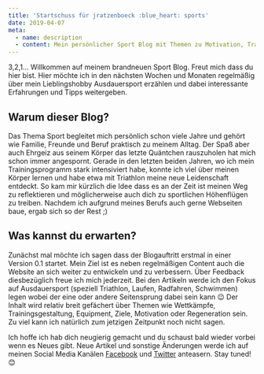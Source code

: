 ```yaml
---
title: 'Startschuss für jratzenboeck :blue_heart: sports'
date: 2019-04-07
meta:
  - name: description
  - content: Mein persönlicher Sport Blog mit Themen zu Motivation, Training, Wettkampf, Regeneration und vielem mehr.
---
```


3,2,1... Willkommen auf meinem brandneuen Sport Blog. Freut mich dass du hier bist. Hier möchte ich in den nächsten Wochen und Monaten regelmäßig über mein Lieblingshobby Ausdauersport erzählen und dabei interessante Erfahrungen und Tipps weitergeben.

<!-- more -->

## Warum dieser Blog?

Das Thema Sport begleitet mich persönlich schon viele Jahre und gehört wie Familie, Freunde und Beruf praktisch zu meinem Alltag. Der Spaß aber auch Ehrgeiz aus seinem Körper das letzte Quäntchen rauszuholen hat mich schon immer angespornt. Gerade in den letzten beiden Jahren, wo ich mein Trainingsprogramm stark intensiviert habe, konnte ich viel über meinen Körper lernen und habe etwa mit Triathlon meine neue Leidenschaft entdeckt. So kam mir kürzlich die Idee dass es an der Zeit ist meinen Weg zu reflektieren und möglicherweise auch dich zu sportlichen Höhenflügen zu treiben. Nachdem ich aufgrund meines Berufs auch gerne Webseiten baue, ergab sich so der Rest ;)

## Was kannst du erwarten?

Zunächst mal möchte ich sagen dass der Blogauftritt erstmal in einer Version 0.1 startet. Mein Ziel ist es neben regelmäßigen Content auch die Website an sich weiter zu entwickeln und zu verbessern. Über Feedback diesbezüglich freue ich mich jederzeit. Bei den Artikeln werde ich den Fokus auf Ausdauersport (speziell Triathlon, Laufen, Radfahren, Schwimmen) legen wobei der eine oder andere Seitensprung dabei sein kann :wink: Der Inhalt wird relativ breit gefächert über Themen wie Wettkämpfe, Trainingsgestaltung, Equipment, Ziele, Motivation oder Regeneration sein. Zu viel kann ich natürlich zum jetzigen Zeitpunkt noch nicht sagen.

Ich hoffe ich hab dich neugierig gemacht und du schaust bald wieder vorbei wenn es Neues gibt. Neue Artikel und sonstige Änderungen werde ich auf meinen Social Media Kanälen [Facebook](https://www.facebook.com/jurgen.ratzenbock) und [Twitter](https://twitter.com/j_ratzenboeck) anteasern. Stay tuned! :blush:
